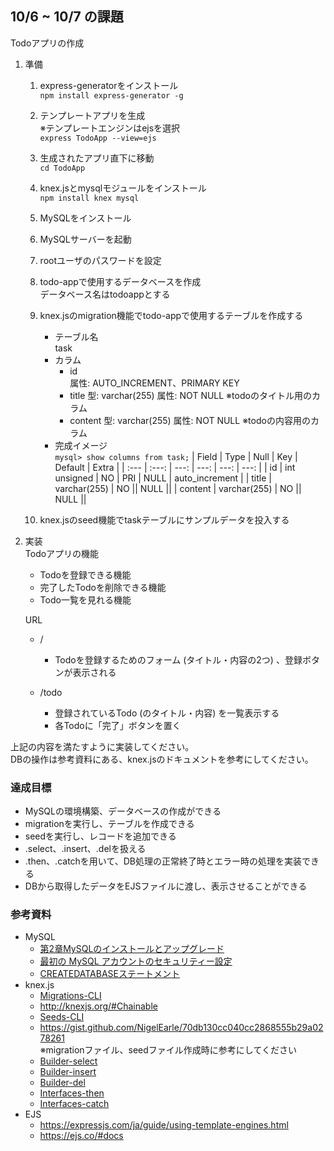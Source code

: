 ## 10/6 ~ 10/7 の課題
Todoアプリの作成

1. 準備
    1. express-generatorをインストール  
        `npm install express-generator -g`
    1. テンプレートアプリを生成  
        ※テンプレートエンジンはejsを選択  
        `express TodoApp --view=ejs`
    1. 生成されたアプリ直下に移動  
        `cd TodoApp`
    1. knex.jsとmysqlモジュールをインストール  
        `npm install knex mysql`
    1. MySQLをインストール
    1. MySQLサーバーを起動
    1. rootユーザのパスワードを設定
    1. todo-appで使用するデータベースを作成  
        データベース名はtodoappとする
    1. knex.jsのmigration機能でtodo-appで使用するテーブルを作成する
        - テーブル名  
            task
        - カラム
            - id  
                属性: AUTO_INCREMENT、PRIMARY KEY
            - title
                型: varchar(255)
                属性: NOT NULL
                ※todoのタイトル用のカラム
            - content
                型: varchar(255)
                属性: NOT NULL
                ※todoの内容用のカラム
        - 完成イメージ  
            `mysql> show columns from task;`
            | Field | Type | Null | Key | Default | Extra |
            | :--- | :---: | ---: | ---: | ---: | ---: |
            | id | int unsigned | NO | PRI | NULL | auto_increment |
            | title | varchar(255) | NO || NULL ||
            | content | varchar(255) | NO || NULL ||

    1. knex.jsのseed機能でtaskテーブルにサンプルデータを投入する

1. 実装  
    Todoアプリの機能
    - Todoを登録できる機能
    - 完了したTodoを削除できる機能
    - Todo一覧を見れる機能

    URL
    - /
        - Todoを登録するためのフォーム (タイトル・内容の2つ) 、登録ボタンが表示される

    - /todo
        - 登録されているTodo (のタイトル・内容) を一覧表示する
        - 各Todoに「完了」ボタンを置く

上記の内容を満たすように実装してください。  
DBの操作は参考資料にある、knex.jsのドキュメントを参考にしてください。


### 達成目標
* MySQLの環境構築、データベースの作成ができる
* migrationを実行し、テーブルを作成できる
* seedを実行し、レコードを追加できる
* .select、.insert、.delを扱える
* .then、.catchを用いて、DB処理の正常終了時とエラー時の処理を実装できる
* DBから取得したデータをEJSファイルに渡し、表示させることができる

### 参考資料
* MySQL
    * [第2章MySQLのインストールとアップグレード](https://dev.mysql.com/doc/refman/8.0/en/installing.html)
    * [最初の MySQL アカウントのセキュリティー設定](https://dev.mysql.com/doc/refman/5.6/ja/default-privileges.html)
    * [CREATEDATABASEステートメント](https://dev.mysql.com/doc/refman/8.0/en/create-database.html)
* knex.js
    * [Migrations-CLI](http://knexjs.org/#Migrations-CLI)
    * http://knexjs.org/#Chainable
    * [Seeds-CLI](http://knexjs.org/#Seeds-CLI)
    * https://gist.github.com/NigelEarle/70db130cc040cc2868555b29a0278261  
※migrationファイル、seedファイル作成時に参考にしてください
    * [Builder-select](http://knexjs.org/#Builder-select)
    * [Builder-insert](http://knexjs.org/#Builder-insert)
    * [Builder-del](http://knexjs.org/#Builder-del%20/%20delete)
    * [Interfaces-then](http://knexjs.org/#Interfaces-then)
    * [Interfaces-catch](http://knexjs.org/#Interfaces-catch)
* EJS
    * https://expressjs.com/ja/guide/using-template-engines.html
    * https://ejs.co/#docs